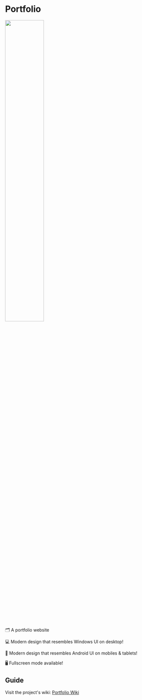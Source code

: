 # Portfolio
<img src="https://i.imgur.com/XqdqxsZ.png" width="50%" />

🗂️ A portfolio website

💻 Modern design that resembles Windows UI on desktop!

📱 Modern design that resembles Android UI on mobiles & tablets!

🖥️ Fullscreen mode available!

## Guide
Visit the project's wiki: [Portfolio Wiki](https://github.com/LinkTheCoder/Portfolio/wiki)

